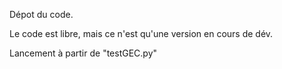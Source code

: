 Dépot du code.

Le code est libre, mais ce n'est qu'une version en cours de dév.

Lancement à partir de "testGEC.py"
